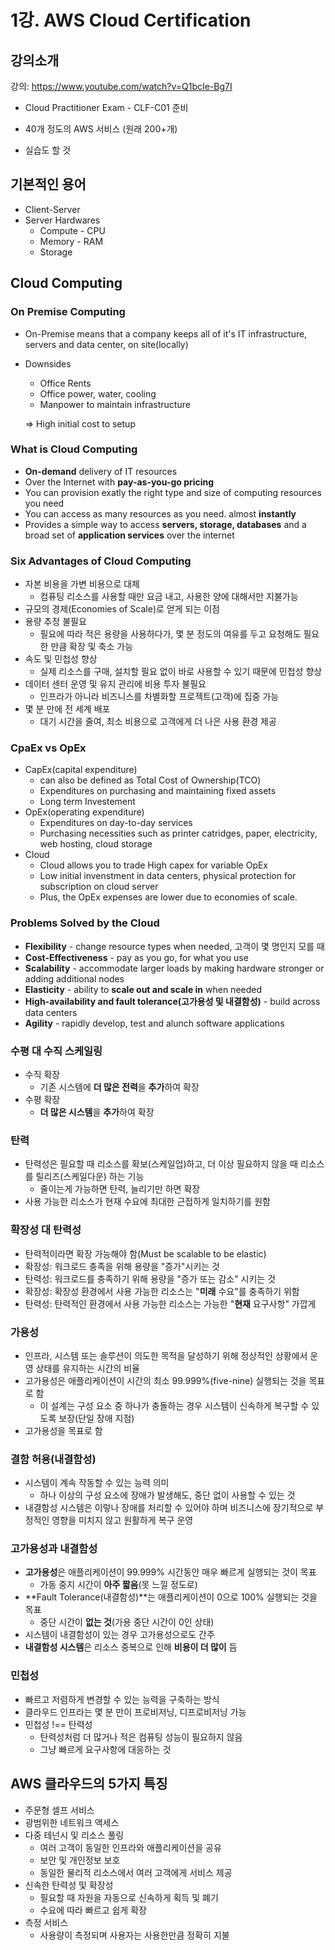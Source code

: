 # 1강. AWS Cloud Certification

## 강의소개

강의: https://www.youtube.com/watch?v=Q1bcIe-Bg7I

- Cloud Practitioner Exam - CLF-C01 준비

- 40개 정도의 AWS 서비스 (원래 200+개)

- 실습도 할 것



## 기본적인 용어

- Client-Server
- Server Hardwares
  - Compute - CPU
  - Memory - RAM
  - Storage



## Cloud Computing

### On Premise Computing

- On-Premise means that a company keeps all of it's IT infrastructure, servers and data center, on site(locally)

- Downsides

  - Office Rents
  - Office power, water, cooling
  - Manpower to maintain infrastructure

  => High initial cost to setup



### What is Cloud Computing

- **On-demand** delivery of IT resources
- Over the Internet with **pay-as-you-go pricing**
- You can provision exatly the right type and size of computing resources you need
- You can access as many resources as you need. almost **instantly**
- Provides a simple way to access **servers, storage, databases** and a broad set of **application services** over the internet



### Six Advantages of Cloud Computing

- 자본 비용을 가변 비용으로 대체
  - 컴퓨팅 리소스를 사용할 때만 요금 내고, 사용한 양에 대해서만 지불가능
- 규모의 경제(Economies of Scale)로 얻게 되는 이점
- 용량 추정 불필요
  - 필요에 따라 적은 용량을 사용하다가, 몇 분 정도의 여유를 두고 요청해도 필요한 만큼 확장 및 축소 가능
- 속도 및 민첩성 향상
  - 실제 리소스를 구매, 설치할 필요 없이 바로 사용할 수 있기 때문에 민첩성 향상
- 데이터 센터 운영 및 유지 관리에 비용 투자 불필요
  - 인프라가 아니라 비즈니스를 차별화할 프로젝트(고객)에 집중 가능
- 몇 분 만에 전 세계 배포
  - 대기 시간을 줄여, 최소 비용으로 고객에게 더 나은 사용 환경 제공



### CpaEx vs OpEx

- CapEx(capital expenditure)
  - can also be defined as Total Cost of Ownership(TCO)
  - Expenditures on purchasing and maintaining fixed assets
  - Long term Investement
- OpEx(operating expenditure)
  - Expenditures on day-to-day services
  - Purchasing necessities such as printer catridges, paper, electricity, web hosting, cloud storage
- Cloud
  - Cloud allows you to trade High capex for variable OpEx
  - Low initial invenstment in data centers, physical protection for subscription on cloud server
  - Plus, the OpEx expenses are lower due to economies of scale.



### Problems Solved by the Cloud

- **Flexibility** - change resource types when needed, 고객이 몇 명인지 모를 때
- **Cost-Effectiveness** - pay as you go, for what you use
- **Scalability** - accommodate larger loads by making hardware stronger or adding additional nodes
- **Elasticity** - ability to **scale out and scale in** when needed
- **High-availability and fault tolerance(고가용성 및 내결함성)** - build across data centers
- **Agility** - rapidly develop, test and alunch software applications



### 수평 대 수직 스케일링

- 수직 확장
  - 기존 시스템에 **더 많은 전력**을 **추가**하여 확장
- 수평 확장
  - **더 많은 시스템**을 **추가**하여 확장



### 탄력

- 탄력성은 필요할 때 리소스를 확보(스케일업)하고, 더 이상 필요하지 않을 때 리소스를 릴리즈(스케일다운) 하는 기능
  - 줄이는게 가능하면 탄력, 늘리기만 하면 확장
- 사용 가능한 리소스가 현재 수요에 최대한 근접하게 일치하기를 원함



### 확장성 대 탄력성

- 탄력적이라면 확장 가능해야 함(Must be scalable to be elastic)
- 확장성:  워크로드 충족을 위해 용량을 "증가"시키는 것
- 탄력성: 워크로드를 충족하기 위해 용량을 "증가 또는 감소" 시키는 것
- 확장성: 확장성 환경에서 사용 가능한 리소스는 "**미래** 수요"를 충족하기 위함
- 탄력성: 탄력적인 환경에서 사용 가능한 리소스는 가능한 "**현재** 요구사항" 가깝게 



### 가용성

- 인프라, 시스템 또는 솔루션이 의도한 목적을 달성하기 위해 정상적인 상황에서 운영 상태를 유지하는 시간의 비율
- 고가용성은 애플리케이션이 시간의 최소 99.999%(five-nine) 실행되는 것을 목표로 함
  - 이 설계는 구성 요소 중 하나가 충돌하는 경우 시스템이 신속하게 복구할 수 있도록 보장(단일 장애 지점)
- 고가용성을 목표로 함



### 결함 허용(내결함성)

- 시스템이 계속 작동할 수 있는 능력 의미
  - 하나 이상의 구성 요소에 장애가 발생해도, 중단 없이 사용할 수 있는 것
- 내결함성 시스템은 이렇나 장애를 처리할 수 있어야 하며 비즈니스에 장기적으로 부정적인 영향을 미치지 않고 원활하게 복구 운영



### 고가용성과 내결함성

- **고가용성**은 애플리케이션이 99.999% 시간동안 매우 빠르게 실행되는 것이 목표
  - 가동 중지 시간이 **아주 짧음**(못 느낄 정도로)
- **Fault Tolerance(내결함성)**는 애플리케이션이 0으로 100% 실행되는 것을 목표
  - 중단 시간이 **없는 것**(가용 중단 시간이 0인 상태)
- 시스템이 내결함성이 있는 경우 고가용성으로도 간주
- **내결함성 시스템**은 리소스 중복으로 인해 **비용이 더 많이** 듬



### 민첩성

- 빠르고 저렴하게 변경할 수 있는 능력을 구축하는 방식
- 클라우드 인프라는 몇 분 만이 프로비저닝, 디프로비저닝 가능
- 민첩성 !== 탄력성
  - 탄력성처럼 더 많거나 적은 컴퓨팅 성능이 필요하지 않음
  - 그냥 빠르게 요구사항에 대응하는 것



## AWS 클라우드의 5가지 특징

- 주문형 셀프 서비스
- 광범위한 네트워크 액세스
- 다중 테넌시 및 리소스 풀링
  - 여러 고객이 동일한 인프라와 애플리케이션을 공유
  - 보안 및 개인정보 보호
  - 동일한 물리적 리소스에서 여러 고객에게 서비스 제공
- 신속한 탄력성 및 확장성
  - 필요할 때 자원을 자동으로 신속하게 획득 및 폐기
  - 수요에 따라 빠르고 쉽게 확장
- 측정 서비스
  - 사용량이 측정되며 사용자는 사용한만큼 정확히 지불